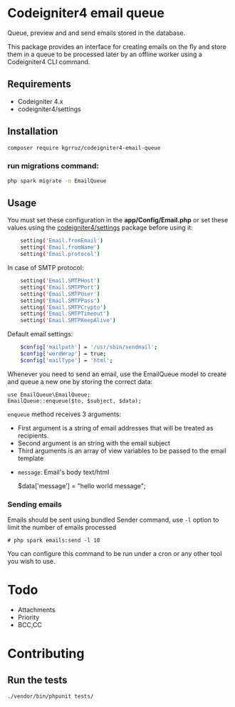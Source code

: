 # Codeigniter4 email queue
Queue, preview and and send emails stored in the database.

This package provides an interface for creating emails on the fly and
store them in a queue to be processed later by an offline worker using a
Codeigniter4 CLI command.

## Requirements ##
- Codeigniter 4.x
- codeigniter4/settings

## Installation ##

```sh
composer require kgrruz/codeigniter4-email-queue
```

### run migrations command:

```sh
php spark migrate -n EmailQueue
```

## Usage

You must set these configuration in the **app/Config/Email.php** or set these values using the [codeigniter4/settings](https://github.com/codeigniter4/settings) package before using it:

```sh
    setting('Email.fromEmail')
    setting('Email.fromName')
    setting('Email.protocol')
```  

In case of SMTP protocol:

```sh
    setting('Email.SMTPHost')
    setting('Email.SMTPPort')
    setting('Email.SMTPUser')
    setting('Email.SMTPPass')
    setting('Email.SMTPCrypto')
    setting('Email.SMTPTimeout')
    setting('Email.SMTPKeepAlive')
```    

Default email settings:

```sh
    $config['mailpath'] = '/usr/sbin/sendmail';
    $config['wordWrap'] = true;
    $config['mailType'] = 'html';
```  

Whenever you need to send an email, use the EmailQueue model to create
and queue a new one by storing the correct data:

    use EmailQueue\EmailQueue;
    EmailQueue::enqueue($to, $subject, $data);

`enqueue` method receives 3 arguments:

- First argument is a string of email addresses that will be treated as recipients.
- Second argument is an string with the email subject
- Third arguments is an array of view variables to be passed to the
  email template
 * `message`: Email's body text/html
 
    $data['message'] = "hello world message";


### Sending emails

Emails should be sent using bundled Sender command, use `-l` option to
limit the number of emails processed

	# php spark emails:send -l 10

You can configure this command to be run under a cron or any other tool
you wish to use.

# Todo

- Attachments
- Priority
- BCC,CC

# Contributing

## Run the tests

```
./vendor/bin/phpunit tests/
```
